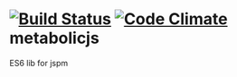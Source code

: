 [![Build Status](https://secure.travis-ci.org/djindjic/metabolicjs.png?branch=master)](https://travis-ci.org/djindjic/metabolicjs)
[![Code Climate](https://codeclimate.com/github/djindjic/metabolicjs/badges/gpa.svg)](https://codeclimate.com/github/djindjic/metabolicjs)
metabolicjs
===========
ES6 lib for jspm
